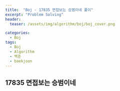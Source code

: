 ```yaml
---
title:  "Boj - 17835 면접보는 승범이네 풀이"
excerpt: "Problem Solving"
header:
  teaser: /assets/img/algorithm/boj/boj_cover.png

categories:
  - Boj
tags:
  - Boj
  - Algorithm
  - 백준
  - baekjoon
---
```

## 17835 면접보는 승범이네



```cpp

```